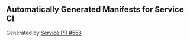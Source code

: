 ## Automatically Generated Manifests for Service CI
Generated by [Service PR #558](https://github.com/trustyai-explainability/trustyai-explainability/pull/558)
